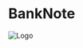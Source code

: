 # BankNote

![Logo](https://user-images.githubusercontent.com/85009962/120067926-18241f00-c04c-11eb-9c08-b0cb69a80b17.PNG)
